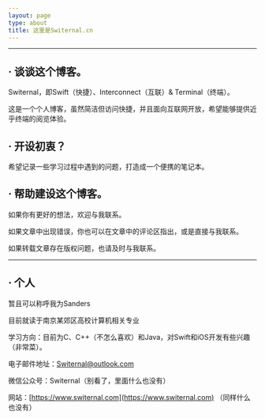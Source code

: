 ```yaml
---
layout: page
type: about
title: 这里是Switernal.cn
---
```




------

 

## · 谈谈这个博客。

Switernal，即Swift（快捷）、Interconnect（互联）& Terminal（终端）。

这是一个个人博客，虽然简洁但访问快捷，并且面向互联网开放，希望能够提供近乎终端的阅览体验。



## · 开设初衷？

希望记录一些学习过程中遇到的问题，打造成一个便携的笔记本。



## · 帮助建设这个博客。

如果你有更好的想法，欢迎与我联系。

如果文章中出现错误，你也可以在文章中的评论区指出，或是直接与我联系。

如果转载文章存在版权问题，也请及时与我联系。



------



## · 个人

暂且可以称呼我为Sanders

目前就读于南京某郊区高校计算机相关专业

学习方向：目前为C、C++（不怎么喜欢）和Java，对Swift和iOS开发有些兴趣（非常菜）。



电子邮件地址：Switernal@outlook.com

微信公众号：Switernal（别看了，里面什么也没有）

网站：[https://www.switernal.com](https://www.switernal.com) （同样什么也没有）